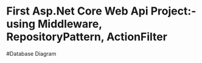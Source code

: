 # First Asp.Net Core Web Api Project:- using Middleware, RepositoryPattern, ActionFilter

#Database Diagram


